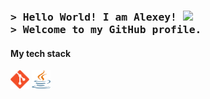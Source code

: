 
<h3 align="left">
        <samp>&gt; Hello World! I am Alexey!  <img src="https://user-images.githubusercontent.com/84721020/125681066-757d6f9e-80c0-4edf-a1e4-94f901683ea9.gif" width="25px"> <br>
         &gt; Welcome to my GitHub profile.             
        </samp>
</h3>

#### My tech stack
<code><img height="30" width="30" src="https://raw.githubusercontent.com/devicons/devicon/master/icons/git/git-original.svg" alt="git"></code>
<code><img height="30" width="30" src="https://raw.githubusercontent.com/r2ff/r2ff/5cf3340f3fe1780ec56363e25228f2436b4482f7/java.svg" alt="java"></code>




<!--
**r2ff/r2ff** is a ✨ _special_ ✨ repository because its `README.md` (this file) appears on your GitHub profile.

Here are some ideas to get you started:

- 🔭 I’m currently working on ...
- 🌱 I’m currently learning ...
- 👯 I’m looking to collaborate on ...
- 🤔 I’m looking for help with ...
- 💬 Ask me about ...
- 📫 How to reach me: ...
- 😄 Pronouns: ...
- ⚡ Fun fact: ...
-->

